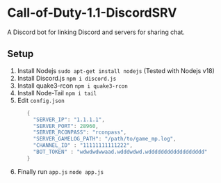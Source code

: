 # Call-of-Duty-1.1-DiscordSRV
A Discord bot for linking Discord and servers for sharing chat.

## Setup

1. Install Nodejs `sudo apt-get install nodejs` (Tested with Nodejs v18)
2. Install Discord.js `npm i discord.js`
3. Install quake3-rcon `npm i quake3-rcon`
4. Install Node-Tail `npm i tail`
5. Edit `config.json`
   ```c
      {
        "SERVER_IP": "1.1.1.1",
        "SERVER_PORT": 28960,
        "SERVER_RCONPASS": "rconpass",
        "SERVER_GAMELOG_PATH": "/path/to/game_mp.log",
        "CHANNEL_ID" : "11111111111222",
        "BOT_TOKEN" : "wdwdwdwwaad.wdddwdwd.wdddddddddddddddddd"
      }
   ```
6. Finally run `app.js`  `node app.js`
